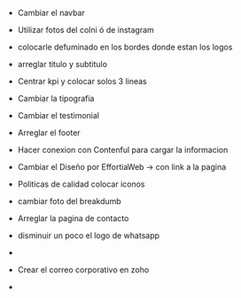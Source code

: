 - Cambiar el navbar
- Utilizar fotos del colni ó de instagram
- colocarle defuminado en los bordes donde estan los logos
- arreglar titulo y subtitulo
- Centrar kpi y colocar solos 3 lineas
- Cambiar la tipografia
- Cambiar el testimonial
- Arreglar el footer
- Hacer conexion con Contenful para cargar la informacion
- Cambiar el Diseño por EffortiaWeb -> con link a la pagina
- Politicas de calidad colocar iconos
- cambiar foto del breakdumb
- Arreglar la pagina de contacto
- disminuir un poco el logo de whatsapp
- 


- Crear el correo corporativo en zoho
- 
